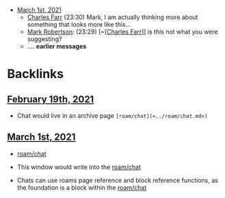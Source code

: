 - [March 1st, 2021](<../March 1st, 2021.md>)
    - [Charles Farr](<../Charles Farr.md>) (23:30) Mark, I am actually thinking more about something that looks more like this...
    - [Mark Robertson](<../Mark Robertson.md>): (23:29) [~[[Charles Farr](<../~[[Charles Farr.md>)]] is this not what you were suggesting?
    - .... __earlier messages__

# Backlinks
## [February 19th, 2021](<February 19th, 2021.md>)
- Chat would live in an archive page `[roam/chat](<../roam/chat.md>)`

## [March 1st, 2021](<March 1st, 2021.md>)
- [roam/chat](<../roam/chat.md>)

- This window would write into the [roam/chat](<../roam/chat.md>)

- Chats can use roams page reference and block reference functions, as the foundation is a block within the [roam/chat](<../roam/chat.md>)

